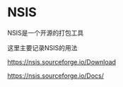 # NSIS

NSIS是一个开源的打包工具

这里主要记录NSIS的用法

https://nsis.sourceforge.io/Download

https://nsis.sourceforge.io/Docs/
